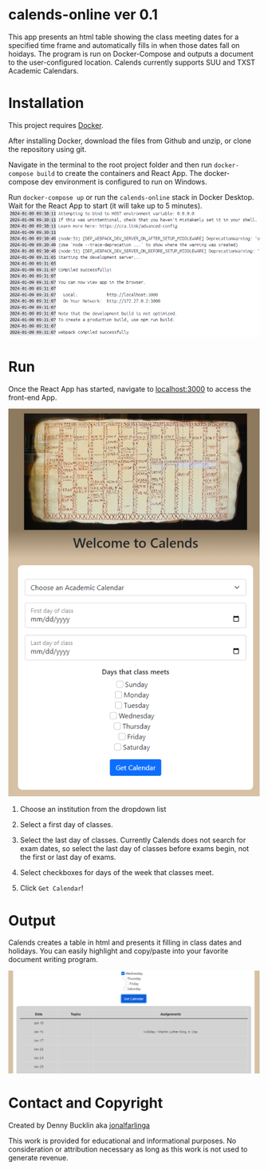 # calends-online ver 0.1
This app presents an html table showing the class meeting dates for a specified time frame and automatically fills in when those dates fall on hoidays. The program is run on Docker-Compose and outputs a document to the user-configured location. Calends currently supports SUU and TXST Academic Calendars.

# Installation
This project requires [Docker](https://docs.docker.com/desktop/).

After installing Docker, download the files from Github and unzip, or clone the repository using git.

Navigate in the terminal to the root project folder and then run `docker-compose build` to create the containers and React App. The docker-compose dev environment is configured to run on Windows.

Run `docker-compose up` or run the `calends-online` stack in Docker Desktop. Wait for the React App to start (it will take up to 5 minutes).
![ReactAppLog](img\ReactAppLog.png)

# Run

Once the React App has started, navigate to [localhost:3000](http://localhost:3000) to access the front-end App.

![Calends App](img\CalendsApp.png)

1. Choose an institution from the dropdown list

2. Select a first day of classes.

3. Select the last day of classes. Currently Calends does not search for exam dates, so select the last day of classes before exams begin, not the first or last day of exams.

4. Select checkboxes for days of the week that classes meet.

5. Click `Get Calendar`!

# Output

Calends creates a table in html and presents it filling in class dates and holidays. You can easily highlight and copy/paste into your favorite document writing program.

![CalendsOutput](img\CalendsOut.png)

# Contact and Copyright

Created by Denny Bucklin aka [jonalfarlinga](https://github.com/jonalfarlinga)

This work is provided for educational and informational purposes. No consideration or attribution necessary as long as this work is not used to generate revenue.

